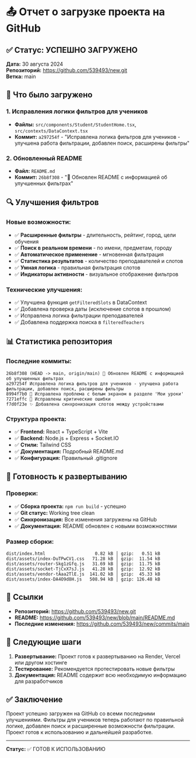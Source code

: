 # 📤 Отчет о загрузке проекта на GitHub

## ✅ Статус: УСПЕШНО ЗАГРУЖЕНО

**Дата:** 30 августа 2024  
**Репозиторий:** https://github.com/539493/new.git  
**Ветка:** main

## 🚀 Что было загружено

### 1. **Исправления логики фильтров для учеников**
- **Файлы:** `src/components/Student/StudentHome.tsx`, `src/contexts/DataContext.tsx`
- **Коммит:** `a297254f` - "Исправлена логика фильтров для учеников - улучшена работа фильтрации, добавлен поиск, расширены фильтры"

### 2. **Обновленный README**
- **Файл:** `README.md`
- **Коммит:** `26b8f308` - "📝 Обновлен README с информацией об улучшенных фильтрах"

## 🔍 Улучшения фильтров

### Новые возможности:
- ✅ **Расширенные фильтры** - длительность, рейтинг, город, цели обучения
- ✅ **Поиск в реальном времени** - по имени, предметам, городу
- ✅ **Автоматическое применение** - мгновенная фильтрация
- ✅ **Статистика результатов** - количество преподавателей и слотов
- ✅ **Умная логика** - правильная фильтрация слотов
- ✅ **Индикаторы активности** - визуальное отображение фильтров

### Технические улучшения:
- ✅ Улучшена функция `getFilteredSlots` в DataContext
- ✅ Добавлена проверка даты (исключение слотов в прошлом)
- ✅ Исправлена логика фильтрации преподавателей
- ✅ Добавлена поддержка поиска в `filteredTeachers`

## 📊 Статистика репозитория

### Последние коммиты:
```
26b8f308 (HEAD -> main, origin/main) 📝 Обновлен README с информацией об улучшенных фильтрах
a297254f Исправлена логика фильтров для учеников - улучшена работа фильтрации, добавлен поиск, расширены фильтры
8994f7b0 🐛 Исправлена проблема с белым экраном в разделе 'Мои уроки'
7271effc 🐛 Исправлены критические ошибки
f7d0f23e ✨ Добавлена синхронизация слотов между устройствами
```

### Структура проекта:
- ✅ **Frontend:** React + TypeScript + Vite
- ✅ **Backend:** Node.js + Express + Socket.IO
- ✅ **Стили:** Tailwind CSS
- ✅ **Документация:** Подробный README.md
- ✅ **Конфигурация:** Правильный .gitignore

## 🎯 Готовность к развертыванию

### Проверки:
- ✅ **Сборка проекта:** `npm run build` - успешно
- ✅ **Git статус:** Working tree clean
- ✅ **Синхронизация:** Все изменения загружены на GitHub
- ✅ **Документация:** README обновлен с новыми возможностями

### Размер сборки:
```
dist/index.html                   0.82 kB │ gzip:   0.51 kB
dist/assets/index-DuTPwCV1.css   71.28 kB │ gzip:  11.54 kB
dist/assets/router-Skg1zGfq.js   31.69 kB │ gzip:  11.75 kB
dist/assets/socket-TjCxX7sJ.js   41.28 kB │ gzip:  12.92 kB
dist/assets/vendor-tAaa2TlE.js  141.02 kB │ gzip:  45.33 kB
dist/assets/index-DA4O9d8H.js   508.94 kB │ gzip: 126.48 kB
```

## 🔗 Ссылки

- **Репозиторий:** https://github.com/539493/new.git
- **README:** https://github.com/539493/new/blob/main/README.md
- **Последние изменения:** https://github.com/539493/new/commits/main

## 📝 Следующие шаги

1. **Развертывание:** Проект готов к развертыванию на Render, Vercel или другом хостинге
2. **Тестирование:** Рекомендуется протестировать новые фильтры
3. **Документация:** README содержит всю необходимую информацию для разработчиков

## ✅ Заключение

Проект успешно загружен на GitHub со всеми последними улучшениями. Фильтры для учеников теперь работают по правильной логике, добавлен поиск и расширенные возможности фильтрации. Проект готов к использованию и дальнейшей разработке.

---
**Статус:** ✅ ГОТОВ К ИСПОЛЬЗОВАНИЮ
